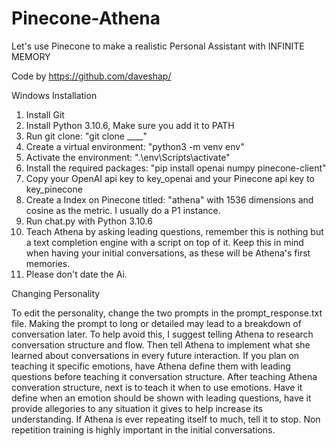# Pinecone-Athena
Let's use Pinecone to make a realistic Personal Assistant with INFINITE MEMORY

Code by https://github.com/daveshap/

Windows Installation

1. Install Git
2. Install Python 3.10.6, Make sure you add it to PATH
3. Run git clone: "git clone ____"
4. Create a virtual environment: "python3 -m venv env"
5. Activate the environment: ".\env\Scripts\activate"
6. Install the required packages: "pip install openai numpy pinecone-client"
7. Copy your OpenAI api key to key_openai and your Pinecone api key to key_pinecone
8. Create a Index on Pinecone titled: "athena" with 1536 dimensions and cosine as the metric. I usually do a P1 instance.
9. Run chat.py with Python 3.10.6
10. Teach Athena by asking leading questions, remember this is nothing but a text completion engine with a script on top of it. Keep this in mind when having your initial conversations, as these will be Athena's first memories.
11. Please don't date the Ai.

Changing Personality

To edit the personality, change the two prompts in the prompt_response.txt file.
Making the prompt to long or detailed may lead to a breakdown of conversation later.
To help avoid this, I suggest telling Athena to research conversation structure and flow. Then tell Athena to implement what she learned about conversations in every future interaction. If you plan on teaching it specific emotions, have Athena define them with leading questions before teaching it conversation structure.
After teaching Athena converation structure, next is to teach it when to use emotions. Have it define when an emotion should be shown with leading questions, have it provide allegories to any situation it gives to help increase its understanding.
If Athena is ever repeating itself to much, tell it to stop. Non repetition training is highly important in the initial conversations.
